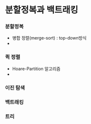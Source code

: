 # 분할정복과 백트래킹
### 분할정복
 - 병합 정렬(merge-sort) : top-down방식
 - 
### 퀵 정렬
- Hoare-Partition 알고리즘
- 
### 이진 탐색
### 백트래킹
### 트리